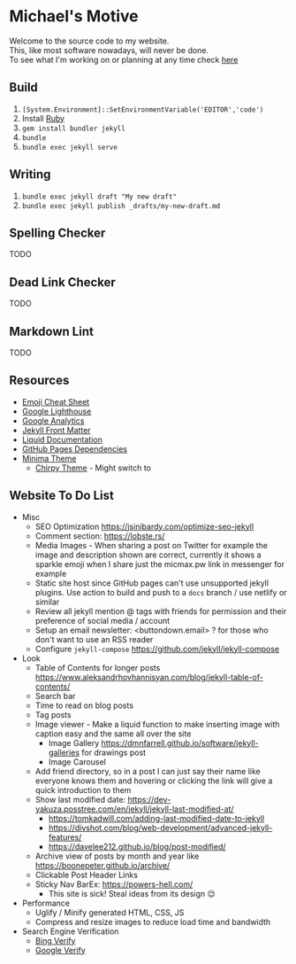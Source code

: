 # Michael's Motive

Welcome to the source code to my website.  
This, like most software nowadays, will never be done.  
To see what I'm working on or planning at any time check [here](https://github.com/mic-max/micmax.pw/projects/1)

## Build

1. `[System.Environment]::SetEnvironmentVariable('EDITOR','code')`
1. Install [Ruby](https://rubyinstaller.org/downloads/)
1. `gem install bundler jekyll`
1. `bundle`
1. `bundle exec jekyll serve`

## Writing

1. `bundle exec jekyll draft "My new draft"`
1. `bundle exec jekyll publish _drafts/my-new-draft.md`

## Spelling Checker

TODO

## Dead Link Checker

TODO

## Markdown Lint

TODO

## Resources

- [Emoji Cheat Sheet](https://www.webfx.com/tools/emoji-cheat-sheet/)
- [Google Lighthouse](https://developers.google.com/web/tools/lighthouse)
- [Google Analytics](https://analytics.google.com/analytics/web/#/report-home/a55845382w176857085p175657346)
- [Jekyll Front Matter](https://jekyllrb.com/docs/front-matter/)
- [Liquid Documentation](https://shopify.github.io/liquid/)
- [GitHub Pages Dependencies](https://pages.github.com/versions/)
- [Minima Theme](https://github.com/jekyll/minima)
  - [Chirpy Theme](https://jekyll-themes.com/chirpy/) - Might switch to

## Website To Do List

- Misc
  - SEO Optimization <https://jsinibardy.com/optimize-seo-jekyll>
  - Comment section: <https://lobste.rs/>
  - Media Images - When sharing a post on Twitter for example the image and description shown are correct, currently it shows a sparkle emoji when I share just the micmax.pw link in messenger for example
  - Static site host since GitHub pages can't use unsupported jekyll plugins. Use action to build and push to a `docs` branch / use netlify or similar
  - Review all jekyll mention @ tags with friends for permission and their preference of social media / account
  - Setup an email newsletter: <buttondown.email> ? for those who don't want to use an RSS reader
  - Configure `jekyll-compose` <https://github.com/jekyll/jekyll-compose>
- Look
  - Table of Contents for longer posts <https://www.aleksandrhovhannisyan.com/blog/jekyll-table-of-contents/>
  - Search bar
  - Time to read on blog posts
  - Tag posts
  - Image viewer - Make a liquid function to make inserting image with caption easy and the same all over the site
    - Image Gallery <https://dmnfarrell.github.io/software/jekyll-galleries> for drawings post
    - Image Carousel
  - Add friend directory, so in a post I can just say their name like everyone knows them and hovering or clicking the link will give a quick introduction to them
  - Show last modified date: <https://dev-yakuza.posstree.com/en/jekyll/jekyll-last-modified-at/>
    - <https://tomkadwill.com/adding-last-modified-date-to-jekyll>
    - <https://divshot.com/blog/web-development/advanced-jekyll-features/>
    - <https://davelee212.github.io/blog/post-modified/>
  - Archive view of posts by month and year like <https://boonepeter.github.io/archive/>
  - Clickable Post Header Links
  - Sticky Nav BarEx: <https://powers-hell.com/>
    - This site is sick! Steal ideas from its design 😌
- Performance
  - Uglify / Minify generated HTML, CSS, JS
  - Compress and resize images to reduce load time and bandwidth
- Search Engine Verification
  - [Bing Verify](https://wilsonmar.github.io/jekyll-site-development/)
  - [Google Verify](https://wilsonmar.github.io/jekyll-site-development/)
